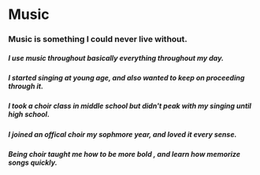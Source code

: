 # Music 
### Music is something I could never live without.
##### I use music throughout basically everything throughout my day. 
##### I started singing at young age, and also wanted to keep on proceeding through it.
##### I took a choir class in middle school but didn't peak with my singing until high school.
##### I joined an offical choir my sophmore year, and loved it every sense.
##### Being choir taught me how to be more bold , and learn how memorize songs quickly. 
